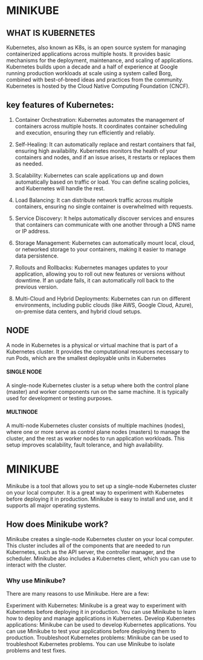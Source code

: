 # MINIKUBE

## WHAT IS KUBERNETES
Kubernetes, also known as K8s, is an open source system for managing containerized applications across multiple hosts. It provides basic mechanisms for the deployment, maintenance, and scaling of applications.
Kubernetes builds upon a decade and a half of experience at Google running production workloads at scale using a system called Borg, combined with best-of-breed ideas and practices from the community.
Kubernetes is hosted by the Cloud Native Computing Foundation (CNCF).

## key features of Kubernetes:
1. Container Orchestration: Kubernetes automates the management of containers across multiple hosts. It coordinates container scheduling and execution, ensuring they run efficiently and reliably.


2. Self-Healing: It can automatically replace and restart containers that fail, ensuring high availability. Kubernetes monitors the health of your containers and nodes, and if an issue arises, it restarts or replaces them as needed.


3. Scalability: Kubernetes can scale applications up and down automatically based on traffic or load. You can define scaling policies, and Kubernetes will handle the rest.


4. Load Balancing: It can distribute network traffic across multiple containers, ensuring no single container is overwhelmed with requests.


5. Service Discovery: It helps automatically discover services and ensures that containers can communicate with one another through a DNS name or IP address.


6. Storage Management: Kubernetes can automatically mount local, cloud, or networked storage to your containers, making it easier to manage data persistence.


7. Rollouts and Rollbacks: Kubernetes manages updates to your application, allowing you to roll out new features or versions without downtime. If an update fails, it can automatically roll back to the previous version.


8. Multi-Cloud and Hybrid Deployments: Kubernetes can run on different environments, including public clouds (like AWS, Google Cloud, Azure), on-premise data centers, and hybrid cloud setups.


## NODE
A node in Kubernetes is a physical or virtual machine that is part of a Kubernetes cluster. It provides the computational resources necessary to run Pods, which are the smallest deployable units in Kubernetes
#### SINGLE NODE
A single-node Kubernetes cluster is a setup where both the control plane (master) and worker components run on the same machine. It is typically used for development or testing purposes.
#### MULTINODE
A multi-node Kubernetes cluster consists of multiple machines (nodes), where one or more serve as control plane nodes (masters) to manage the cluster, and the rest as worker nodes to run application workloads. This setup improves scalability, fault tolerance, and high availability.

# MINIKUBE
Minikube is a tool that allows you to set up a single-node Kubernetes cluster on your local computer. It is a great way to experiment with Kubernetes before deploying it in production. Minikube is easy to install and use, and it supports all major operating systems.

## How does Minikube work?
 Minikube creates a single-node Kubernetes cluster on your local computer. This cluster includes all of the components that are needed to run Kubernetes, such as the API server, the controller manager, and the scheduler. Minikube also includes a Kubernetes client, which you can use to interact with the cluster.
 ### Why use Minikube?
 
There are many reasons to use Minikube. Here are a few:
 
 
Experiment with Kubernetes: Minikube is a great way to experiment with Kubernetes before deploying it in production. You can use Minikube to learn how to deploy and manage applications in Kubernetes.
 Develop Kubernetes applications: Minikube can be used to develop Kubernetes applications. You can use Minikube to test your applications before deploying them to production.
 Troubleshoot Kubernetes problems: Minikube can be used to troubleshoot Kubernetes problems. You can use Minikube to isolate problems and test fixes.
